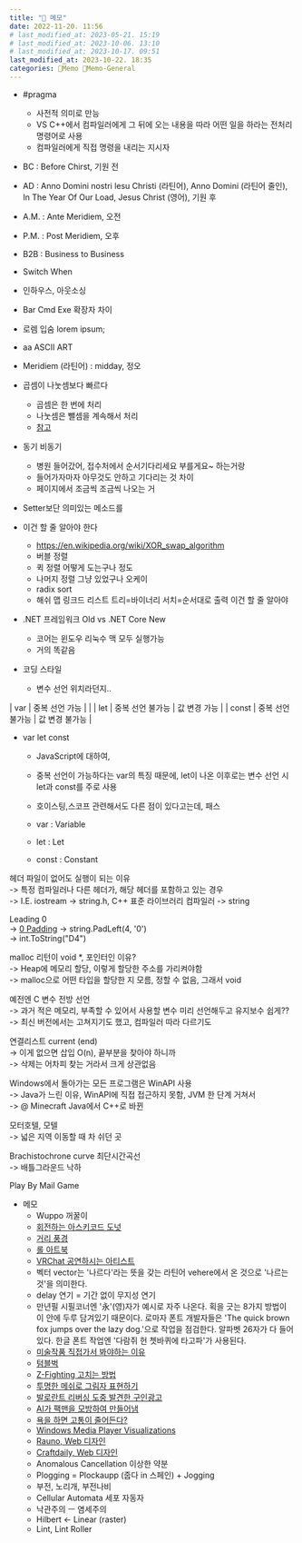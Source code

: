 ```yaml
---
title: "🥑 메모"
date: 2022-11-20. 11:56
# last_modified_at: 2023-05-21. 15:19
# last_modified_at: 2023-10-06. 13:10
# last_modified_at: 2023-10-17. 09:51
last_modified_at: 2023-10-22. 18:35
categories: 🌳Memo 🥑Memo-General
---
```


<div class="tenor-gif-embed" data-postid="26566705" data-share-method="host" data-aspect-ratio="1.77778" data-width="100%"></div> <script type="text/javascript" async src="https://tenor.com/embed.js"></script>

- #pragma
  - 사전적 의미로 만능
  - VS C++에서 컴파일러에게 그 뒤에 오는 내용을 따라 어떤 일을 하라는 전처리 명령어로 사용
  - 컴파일러에게 직접 명령을 내리는 지시자

- BC : Before Chirst, 기원 전
- AD : Anno Domini nostri lesu Christi (라틴어), Anno Domini (라틴어 줄인), In The Year Of Our Load, Jesus Christ (영어), 기원 후

- A.M. : Ante Meridiem, 오전
- P.M. : Post Meridiem, 오후
- B2B : Business to Business

- Switch When
- 인하우스, 아웃소싱
- Bar Cmd Exe 확장자 차이
- 로렘 입숨 lorem ipsum;
- aa ASCII ART
- Meridiem (라틴어) : midday, 정오

- 곱셈이 나눗셈보다 빠르다
  - 곱셈은 한 번에 처리
  - 나눗셈은 뺄셈을 계속해서 처리
  - [참고](https://blog.naver.com/PostView.nhn?blogId=fah204&logNo=221573584390)

- 동기 비동기
  - 병원 들어갔어, 접수처에서 순서기다리세요 부를게요~ 하는거랑
  - 들어가자마자 아무것도 안하고 기다리는 것 차이
  - 페이지에서 조금씩 조금씩 나오는 거

- Setter보단 의미있는 메소드를

- 이건 할 줄 알아야 한다
  - <https://en.wikipedia.org/wiki/XOR_swap_algorithm>
  - 버블 정렬
  - 퀵 정렬 어떻게 도는구나 정도
  - 나머지 정렬 그냥 있었구나 오케이
  - radix sort
  - 해쉬 맵 링크드 리스트 트리=바이너리 서치=순서대로 출력 이건 할 줄 알아야

- .NET 프레임워크 Old vs .NET Core New
  - 코어는 윈도우 리눅수 맥 모두 실행가능
  - 거의 똑같음

- 코딩 스타일
  - 변수 선언 위치라던지..

| var | 중복 선언 가능 | |
| let | 중복 선언 불가능 | 값 변경 가능 |
| const | 중복 선언 불가능 | 값 변경 불가능 |

- var let const
  - JavaScript에 대하여,
  - 중복 선언이 가능하다는 var의 특징 때문에, let이 나온 이후로는 변수 선언 시 let과 const를 주로 사용
  - 호이스팅,스코프 관련해서도 다른 점이 있다고는데, 패스

  - var : Variable
  - let : Let
  - const : Constant

헤더 파일이 없어도 실행이 되는 이유  
-> 특정 컴파일러나 다른 헤더가, 해당 헤더를 포함하고 있는 경우  
-> I.E. iostream -> string.h, C++ 표준 라이브러리 컴파일러 -> string

Leading 0  
-> [0 Padding](https://stackoverflow.com/questions/3122677/add-zero-padding-to-a-string)
-> string.PadLeft(4, '0')  
-> int.ToString("D4")  

malloc 리턴이 void *, 포인터인 이유?  
-> Heap에 메모리 할당, 이렇게 할당한 주소를 가리켜야함  
-> malloc으로 어떤 타입을 할당한 지 모름, 정할 수 없음, 그래서 void  

예전엔 C 변수 전방 선언  
-> 과거 적은 메모리, 부족할 수 있어서 사용할 변수 미리 선언해두고 유지보수 쉽게??  
-> 최신 버전에서는 고쳐지기도 했고, 컴파일러 따라 다르기도  

연결리스트 current (end)  
-> 이게 없으면 삽입 O(n), 끝부분을 찾아야 하니까  
-> 삭제는 어차피 찾는 거라서 크게 상관없음  

Windows에서 돌아가는 모든 프로그램은 WinAPI 사용  
-> Java가 느린 이유, WinAPI에 직접 접근하지 못함, JVM 한 단계 거쳐서  
-> @ Minecraft Java에서 C++로 바뀐  

모터호텔, 모텔  
-> 넓은 지역 이동할 때 차 쉬던 곳  

Brachistochrone curve 최단시간곡선  
-> 배틀그라운드 낙하  

Play By Mail Game  

- 메모
  - Wuppo 꺼꿀이
  - [회전하는 아스키코드 도넛](https://donut.surge.sh/)
  - [거리 풍경](https://www.instagram.com/reel/CcShiclj6Gw/?igshid=MDJmNzVkMjY%3D)
  - [롤 아트북](https://artbook.na.leagueoflegends.com/en_US/volume-one#)
  - [VRChat 공연하시는 아티스트](http://meme-x.jp/)
  - 벡터 vector는 '나르다'라는 뜻을 갖는 라틴어 vehere에서 온 것으로 '나르는 것'을 의미한다.
  - delay 연기 = 기간 없이 무지성 연기
  - 만년필 시필코너엔 '永'(영)자가 예시로 자주 나온다. 획을 긋는 8가지 방법이 이 안에 두루 담겨있기 때문이다. 로마자 폰트 개발자들은 'The quick brown fox jumps over the lazy dog.'으로 작업을 점검한다. 알파벳 26자가 다 들어있다. 한글 폰트 작업엔 '다람쥐 헌 쳇바퀴에 타고파'가 사용된다.
  - [미술작품 직접가서 봐야하는 이유](https://twitter.com/sight_archive/status/1530087872878895104?ref_src=twsrc%5Etfw)
  - [텀블벅](https://tumblbug.com/)
  - [Z-Fighting 고치는 방법](https://twitter.com/FreyaHolmer/status/799602767081848832?s=20&t=EBmnPU-IlwzD5ylVXmrPqQ)
  - [투명한 메쉬로 그림자 표현하기](https://twitter.com/JasperRLZ/status/1182510103943094272?ref_src=tws5Etfwrc%)
  - [발로란트 리버싱 도중 발견한 구인광고](https://x.com/matorialize/status/1248648303408852992?s=20)
  - [AI가 팩맨을 모방하여 만들어냄](https://twitter.com/lepreagles/status/1263982448532062208?ref_src=twsrc%5Etfw)
  - [욕을 하면 고통이 줄어든다?](https://boingboing.net/2020/05/22/scientists-saying-fuck-an.html)
  - [Windows Media Player Visualizations](https://www.youtube.com/watch?v=H0d6tSqyN1Y)
  - [Rauno, Web 디자인](https://rauno.me/craft)
  - [Craftdaily, Web 디자인](https://thecraftdaily.com/ko-kr/)
  - Anomalous Cancellation 이상한 약분
  - Plogging = Plockaupp (줍다 in 스페인) + Jogging
  - 부전, 노리개, 부전나비
  - Cellular Automata 세포 자동자
  - 낙관주의 ㅡ 염세주의
  - Hilbert ← Linear (raster)
  - Lint, Lint Roller
